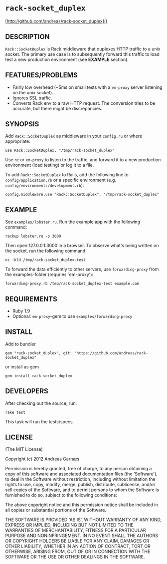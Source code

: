 # `rack-socket_duplex`

[http://github.com/andreas/rack-socket_duplex]()

## DESCRIPTION

`Rack::SocketDuplex` is Rack middleware that duplexes HTTP traffic to a unix socket. The primary use case is to subsequently forward this traffic to load test a new production environment (see **EXAMPLE** section).

## FEATURES/PROBLEMS

* Fairly low overhead (~5ms on small tests with a `em-proxy` server listening on the unix socket).
* Ignores SSL traffic.
* Converts Rack env to a raw HTTP request. The conversion tries to be accurate, but there might be discrepancies.

## SYNOPSIS

Add `Rack::SocketDuplex` as middleware in your `config.ru` or where appropriate:

    use Rack::SocketDuplex, "/tmp/rack-socket_duplex"

Use `nc` or `em-proxy` to listen to the traffic, and forward it to a new production environment (load testing) or log it to a file.

To add `Rack::SocketDuplex` to Rails, add the following line to `config/application.rb` or a specific environment (e.g. `config/environments/development.rb`):

    config.middleware.use "Rack::SocketDuplex", "/tmp/rack-socket_duplex"

## EXAMPLE

See `examples/lobster.ru`. Run the example app with the following command:

    rackup lobster.ru -p 3000

Then open 127.0.0.1:3000 in a browser. To observe what's being written on the socket, run the following command:

    nc -klU /tmp/rack-socket_duplex-test

To forward the data efficiently to other servers, use `forwarding-proxy` from the examples-folder (requries `em-proxy'):

    forwarding-proxy.rb /tmp/rack-socket_duplex-test example.com

## REQUIREMENTS

* Ruby 1.9
* Optional: `em-proxy`-gem to use `examples/forwarding-proxy`

## INSTALL

Add to bundler

    gem "rack-socket_duplex", git: "https://github.com/andreas/rack-socket_duplex"

or install as gem

    gem install rack-socket_duplex

## DEVELOPERS

After checking out the source, run:

    rake test

This task will run the tests/specs.

## LICENSE

(The MIT License)

Copyright (c) 2012 Andreas Garnæs

Permission is hereby granted, free of charge, to any person obtaining
a copy of this software and associated documentation files (the
'Software'), to deal in the Software without restriction, including
without limitation the rights to use, copy, modify, merge, publish,
distribute, sublicense, and/or sell copies of the Software, and to
permit persons to whom the Software is furnished to do so, subject to
the following conditions:

The above copyright notice and this permission notice shall be
included in all copies or substantial portions of the Software.

THE SOFTWARE IS PROVIDED 'AS IS', WITHOUT WARRANTY OF ANY KIND,
EXPRESS OR IMPLIED, INCLUDING BUT NOT LIMITED TO THE WARRANTIES OF
MERCHANTABILITY, FITNESS FOR A PARTICULAR PURPOSE AND NONINFRINGEMENT.
IN NO EVENT SHALL THE AUTHORS OR COPYRIGHT HOLDERS BE LIABLE FOR ANY
CLAIM, DAMAGES OR OTHER LIABILITY, WHETHER IN AN ACTION OF CONTRACT,
TORT OR OTHERWISE, ARISING FROM, OUT OF OR IN CONNECTION WITH THE
SOFTWARE OR THE USE OR OTHER DEALINGS IN THE SOFTWARE.
